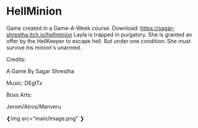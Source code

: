 # HellMinion
Game created in a Game-A-Week course.
Download: https://sagar-shrestha.itch.io/hellminion
Layla is trapped in purgatory. She is granted an offer by the HellKeeper to escape hell. But under one condition: She must survive  his minion's unarmed.

Credits:

A Game By Sagar Shrestha

Music: DEgITx

Boss Arts:

Jerom/Atros/Manveru

❮img src="main/Image.png" ❯
